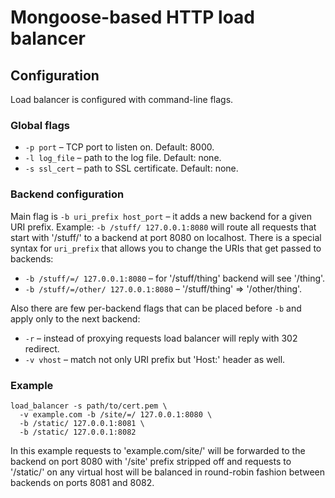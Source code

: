 # Mongoose-based HTTP load balancer

## Configuration

Load balancer is configured with command-line flags.

### Global flags

* `-p port` – TCP port to listen on. Default: 8000.
* `-l log_file` – path to the log file. Default: none.
* `-s ssl_cert` – path to SSL certificate. Default: none.

### Backend configuration

Main flag is `-b uri_prefix host_port` – it adds a new backend for a given
URI prefix. Example: `-b /stuff/ 127.0.0.1:8080` will route all requests that
start with '/stuff/' to a backend at port 8080 on localhost. There is a special
syntax for `uri_prefix` that allows you to change the URIs that get passed to
backends:

* `-b /stuff/=/ 127.0.0.1:8080` – for '/stuff/thing' backend will see '/thing'.
* `-b /stuff/=/other/ 127.0.0.1:8080` – '/stuff/thing' => '/other/thing'.

Also there are few per-backend flags that can be placed before `-b` and apply
only to the next backend:

* `-r` – instead of proxying requests load balancer will reply with 302 
redirect.
* `-v vhost` – match not only URI prefix but 'Host:' header as well.

### Example

```
load_balancer -s path/to/cert.pem \
  -v example.com -b /site/=/ 127.0.0.1:8080 \
  -b /static/ 127.0.0.1:8081 \
  -b /static/ 127.0.0.1:8082
``` 

In this example requests to 'example.com/site/' will be forwarded to the
backend on port 8080 with '/site' prefix stripped off and requests to
'/static/' on any virtual host will be balanced in round-robin fashion between
backends on ports 8081 and 8082.

